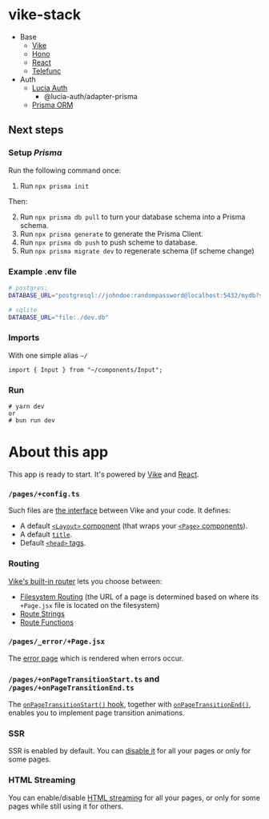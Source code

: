 # vike-stack

- Base
  - [Vike](https://vike.dev)
  - [Hono](https://hono.dev)
  - [React](https://react.dev/learn)
  - [Telefunc](https://telefunc.com)
- Auth
  - [Lucia Auth](https://lucia-auth.com)
    - @lucia-auth/adapter-prisma
  - [Prisma ORM](https://www.prisma.io)

## Next steps

### Setup _Prisma_

Run the following command once:

1. Run `npx prisma init`

Then:

2. Run `npx prisma db pull` to turn your database schema into a Prisma schema.
3. Run `npx prisma generate` to generate the Prisma Client.
4. Run `npx prisma db push` to push scheme to database.
5. Run `npx prisma migrate dev` to regenerate schema (if scheme change)

### Example .env file

```sh
# postgres:
DATABASE_URL="postgresql://johndoe:randompassword@localhost:5432/mydb?schema=public"

# sqlite
DATABASE_URL="file:./dev.db"
```

### Imports

With one simple alias `~/`

```tsx
import { Input } from "~/components/Input";
```

### Run

```
# yarn dev
or
# bun run dev
```

# About this app

This app is ready to start. It's powered by [Vike](https://vike.dev) and [React](https://react.dev/learn).

### `/pages/+config.ts`

Such files are [the interface](https://vike.dev/config) between Vike and your code. It defines:

- A default [`<Layout>` component](https://vike.dev/Layout) (that wraps your [`<Page>` components](https://vike.dev/Page)).
- A default [`title`](https://vike.dev/head).
- Default [`<head>` tags](https://vike.dev/head).

### Routing

[Vike's built-in router](https://vike.dev/routing) lets you choose between:

- [Filesystem Routing](https://vike.dev/filesystem-routing) (the URL of a page is determined based on where its `+Page.jsx` file is located on the filesystem)
- [Route Strings](https://vike.dev/route-string)
- [Route Functions](https://vike.dev/route-function)

### `/pages/_error/+Page.jsx`

The [error page](https://vike.dev/error-page) which is rendered when errors occur.

### `/pages/+onPageTransitionStart.ts` and `/pages/+onPageTransitionEnd.ts`

The [`onPageTransitionStart()` hook](https://vike.dev/onPageTransitionStart), together with [`onPageTransitionEnd()`](https://vike.dev/onPageTransitionEnd), enables you to implement page transition animations.

### SSR

SSR is enabled by default. You can [disable it](https://vike.dev/ssr) for all your pages or only for some pages.

### HTML Streaming

You can enable/disable [HTML streaming](https://vike.dev/streaming) for all your pages, or only for some pages while still using it for others.
